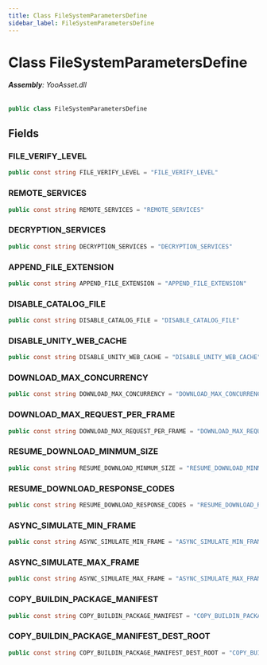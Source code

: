 ```yaml
---
title: Class FileSystemParametersDefine
sidebar_label: FileSystemParametersDefine
---
```

# Class FileSystemParametersDefine


###### **Assembly**: YooAsset.dll

```csharp title="Declaration"
public class FileSystemParametersDefine
```
## Fields
### FILE_VERIFY_LEVEL


```csharp title="Declaration"
public const string FILE_VERIFY_LEVEL = "FILE_VERIFY_LEVEL"
```
### REMOTE_SERVICES


```csharp title="Declaration"
public const string REMOTE_SERVICES = "REMOTE_SERVICES"
```
### DECRYPTION_SERVICES


```csharp title="Declaration"
public const string DECRYPTION_SERVICES = "DECRYPTION_SERVICES"
```
### APPEND_FILE_EXTENSION


```csharp title="Declaration"
public const string APPEND_FILE_EXTENSION = "APPEND_FILE_EXTENSION"
```
### DISABLE_CATALOG_FILE


```csharp title="Declaration"
public const string DISABLE_CATALOG_FILE = "DISABLE_CATALOG_FILE"
```
### DISABLE_UNITY_WEB_CACHE


```csharp title="Declaration"
public const string DISABLE_UNITY_WEB_CACHE = "DISABLE_UNITY_WEB_CACHE"
```
### DOWNLOAD_MAX_CONCURRENCY


```csharp title="Declaration"
public const string DOWNLOAD_MAX_CONCURRENCY = "DOWNLOAD_MAX_CONCURRENCY"
```
### DOWNLOAD_MAX_REQUEST_PER_FRAME


```csharp title="Declaration"
public const string DOWNLOAD_MAX_REQUEST_PER_FRAME = "DOWNLOAD_MAX_REQUEST_PER_FRAME"
```
### RESUME_DOWNLOAD_MINMUM_SIZE


```csharp title="Declaration"
public const string RESUME_DOWNLOAD_MINMUM_SIZE = "RESUME_DOWNLOAD_MINMUM_SIZE"
```
### RESUME_DOWNLOAD_RESPONSE_CODES


```csharp title="Declaration"
public const string RESUME_DOWNLOAD_RESPONSE_CODES = "RESUME_DOWNLOAD_RESPONSE_CODES"
```
### ASYNC_SIMULATE_MIN_FRAME


```csharp title="Declaration"
public const string ASYNC_SIMULATE_MIN_FRAME = "ASYNC_SIMULATE_MIN_FRAME"
```
### ASYNC_SIMULATE_MAX_FRAME


```csharp title="Declaration"
public const string ASYNC_SIMULATE_MAX_FRAME = "ASYNC_SIMULATE_MAX_FRAME"
```
### COPY_BUILDIN_PACKAGE_MANIFEST


```csharp title="Declaration"
public const string COPY_BUILDIN_PACKAGE_MANIFEST = "COPY_BUILDIN_PACKAGE_MANIFEST"
```
### COPY_BUILDIN_PACKAGE_MANIFEST_DEST_ROOT


```csharp title="Declaration"
public const string COPY_BUILDIN_PACKAGE_MANIFEST_DEST_ROOT = "COPY_BUILDIN_PACKAGE_MANIFEST_DEST_ROOT"
```
